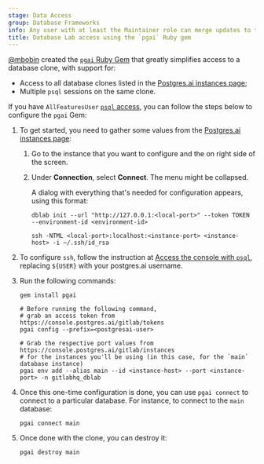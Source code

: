 ```yaml
---
stage: Data Access
group: Database Frameworks
info: Any user with at least the Maintainer role can merge updates to this content. For details, see https://docs.gitlab.com/ee/development/development_processes.html#development-guidelines-review.
title: Database Lab access using the `pgai` Ruby gem
---
```


[@mbobin](https://gitlab.com/mbobin) created the [`pgai` Ruby Gem](https://gitlab.com/mbobin/pgai/#pgai) that
greatly simplifies access to a database clone, with support for:

- Access to all database clones listed in the [Postgres.ai instances page](https://console.postgres.ai/gitlab/instances);
- Multiple `psql` sessions on the same clone.

If you have `AllFeaturesUser` [`psql` access](database_lab.md#access-database-lab-engine),
you can follow the steps below to configure the `pgai` Gem:

1. To get started, you need to gather some values from the [Postgres.ai instances page](https://console.postgres.ai/gitlab/instances):

   1. Go to the instance that you want to configure and the on right side of the screen.
   1. Under **Connection**, select **Connect**. The menu might be collapsed.

      A dialog with everything that's needed for configuration appears, using this format:

      ```shell
      dblab init --url "http://127.0.0.1:<local-port>" --token TOKEN --environment-id <environment-id>
      ```

      ```shell
      ssh -NTML <local-port>:localhost:<instance-port> <instance-host> -i ~/.ssh/id_rsa
      ```

1. To configure `ssh`, follow the instruction at [Access the console with `psql`](database_lab.md#access-the-console-with-psql), replacing `${USER}` with your postgres.ai username.

1. Run the following commands:

   ```shell
   gem install pgai

   # Before running the following command,
   # grab an access token from https://console.postgres.ai/gitlab/tokens
   pgai config --prefix=<postgresai-user>

   # Grab the respective port values from https://console.postgres.ai/gitlab/instances
   # for the instances you'll be using (in this case, for the `main` database instance)
   pgai env add --alias main --id <instance-host> --port <instance-port> -n gitlabhq_dblab
   ```

1. Once this one-time configuration is done, you can use `pgai connect` to connect to a particular database. For
   instance, to connect to the `main` database:

   ```shell
   pgai connect main
   ```

1. Once done with the clone, you can destroy it:

   ```shell
   pgai destroy main
   ```
